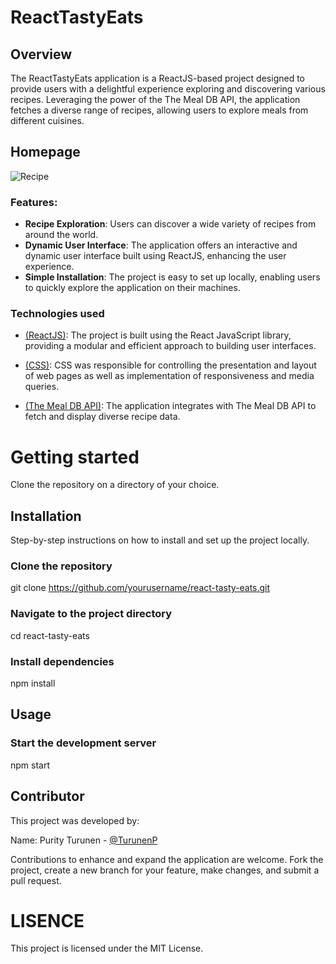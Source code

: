 # ReactTastyEats

## Overview

The ReactTastyEats application is a ReactJS-based project designed to provide users with a delightful experience exploring and discovering various recipes. Leveraging the power of the The Meal DB API, the application fetches a diverse range of recipes, allowing users to explore meals from different cuisines.

## Homepage
![Recipe](https://github.com/TurunenP/ReactTastyEats/assets/43337898/c3aa9ae6-9d64-46a1-8d26-ec03c72ece09)


### Features:

- **Recipe Exploration**: Users can discover a wide variety of recipes from around the world.
- **Dynamic User Interface**: The application offers an interactive and dynamic user interface built using ReactJS, enhancing the user experience.
- **Simple Installation**: The project is easy to set up locally, enabling users to quickly explore the application on their machines.


### Technologies used

- [(ReactJS)](https://legacy.reactjs.org/docs/getting-started.html): The project is built using the React JavaScript library, providing a modular and efficient approach to building user interfaces.

- [(CSS)](https://web.dev/learn/css/): CSS was responsible for controlling the presentation and layout of web pages as well as implementation of responsiveness and media queries.

- [(The Meal DB API)](https://www.themealdb.com/api.php): The application integrates with The Meal DB API to fetch and display diverse recipe data.



# Getting started
Clone the repository on a directory of your choice.


## Installation

Step-by-step instructions on how to install and set up the project locally.

### Clone the repository
git clone https://github.com/yourusername/react-tasty-eats.git

### Navigate to the project directory
cd react-tasty-eats

### Install dependencies
npm install

## Usage

### Start the development server
npm start


## Contributor
This project was developed by:

Name: Purity Turunen - [@TurunenP](https://github.com/TurunenP/ReactTastyEats)

Contributions to enhance and expand the application are welcome.
Fork the project, create a new branch for your feature, make changes, and submit a pull request.


# LISENCE
This project is licensed under the MIT License.
